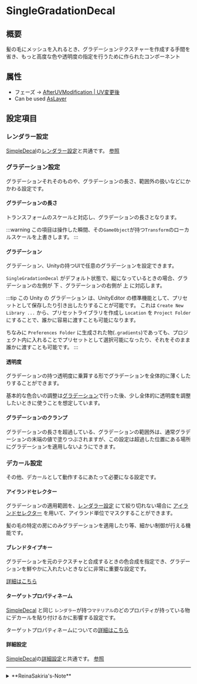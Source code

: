 # SingleGradationDecal

## 概要

髪の毛にメッシュを入れるとき、グラデーションテクスチャーを作成する手間を省き、もっと高度な色や透明度の指定を行うために作られたコンポーネント

## 属性

- フェーズ -> [AfterUVModification | UV変更後](/docs/Reference/General/ExecutionOrder.md#afteruvmodification--uv変更後)
- Can be used [AsLayer](/docs/Reference/MultiLayerImageCanvas/AsLayer.md)

## 設定項目

### レンダラー設定

[SimpleDecal](/docs/Reference/SimpleDecal)の[レンダラー設定](/docs/Reference/SimpleDecal#レンダラー設定)と共通です。 [参照](/docs/Reference/SimpleDecal#レンダラー設定)

### グラデーション設定

グラデーションそれそのものや、グラデーションの長さ、範囲外の扱いなどにかかわる設定です。

#### グラデーションの長さ

トランスフォームのスケールと対応し、グラデーションの長さとなります。

:::warning
この項目は操作した瞬間、その`GameObject`が持つ`Transform`のローカルスケールを上書きします。
:::

#### グラデーション

グラデーション、Unityの持つUIで任意のグラデーションを設定できます。

`SingleGradationDecal` がデフォルト状態で、縦になっているときの場合、グラデーションの左側が 下 、グラデーションの右側が 上 に対応します。

:::tip
この Unity の グラデーション は、UnityEditor の標準機能として、プリセットとして保存したり引き出したりすることが可能です。
これは `Create New Library ...` から、プリセットライブラリを作成し `Location` を `Project Folder` にすることで、誰かに容易に渡すことも可能になります。

ちなみに `Preferences Folder` に生成された物(`.gradients`)であっても、プロジェクト内に入れることでプリセットとして選択可能になったり、それをそのまま誰かに渡すことも可能です。
:::

#### 透明度

グラデーションの持つ透明度に乗算する形でグラデーションを全体的に薄くしたりすることができます。

基本的な色合いの調整は[グラデーション](#グラデーション)で行った後、少し全体的に透明度を調整したいときに使うことを想定しています。

#### グラデーションのクランプ

グラデーションの長さを超過している、グラデーションの範囲外は、通常グラデーションの末端の値で塗りつぶされますが、この設定は超過した位置にある場所にグラデーションを適用しないようにできます。

### デカール設定

その他、デカールとして動作するにあたって必要になる設定です。

#### アイランドセレクター

グラデーションの適用範囲を、[レンダラー設定](#レンダラー設定) にて絞り切れない場合に [アイランドセレクター](/docs/Reference/IslandSelector) を用いて、アイランド単位でマスクすることができます。

髪の毛の特定の房にのみグラデーションを適用したり等、細かい制御が行える機能です。

#### ブレンドタイプキー

グラデーションを元のテクスチャと合成するときの色合成を指定でき、グラデーションを鮮やかに入れたいときなどに非常に重要な設定です。

[詳細はこちら](/docs/Reference/Common/BlendTypeKey)

#### ターゲットプロパティネーム

[SimpleDecal](/docs/Reference/SimpleDecal#ターゲットプロパティネーム) と同じ `レンダラー`が持つ`マテリアル`のどのプロパティが持っている物にデカールを貼り付けるかに影響する設定です。

ターゲットプロパティネームについての[詳細はこちら](/docs/Reference/Common/TargetPropertyName)

#### 詳細設定

[SimpleDecal](/docs/Reference/SimpleDecal)の[詳細設定](/docs/Reference/SimpleDecal#詳細設定)と共通です。 [参照](/docs/Reference/SimpleDecal#詳細設定)

---
<details>
  <summary>**ReinaSakiria's-Note**</summary>

このコンポーネントは、[SimpleDecal](/docs/Reference/SimpleDecal) にて行われていた、グラデーションの適用をもっと簡単に(そして手っ取り早く)するために作成し、TTT v0.7.0 から追加されました。

[SimpleDecal](/docs/Reference/SimpleDecal) から二次元となる画像の貼り付け機能を剥ぎ取り、グラデーションの一軸にのみ絞り、グラデーションを手っ取り早く導入することを目的とし、非常にシンプルかつ単純なコンポーネントとして設計されています。

対比として見ると [SimpleDecal](/docs/Reference/SimpleDecal) は汎用性、`SingleGradationDecal` はグラデーションに特化、という形になっていますね！

[SimpleDecal](/docs/Reference/SimpleDecal) のようなボックスの範囲内というような指定ができず、最初から持つ制御が少ないという特徴あり、その時ある程度技術ができていた  [アイランドセレクター](/docs/Reference/IslandSelector) に範囲してをすべて依存するような設計のため、これを高度に使いこなすのであれば、 [アイランドセレクター](/docs/Reference/IslandSelector) の習熟はかなり必須なものになってしまったとも思います。  
ですがその設計によって、少ない設定項目で高い拡張性を持つ範囲指定ができるようになったため、それもそれでよかったかなと 私(Reina_Sakiria)は思います。

ちなみに、この `SingleGradationDecal` はマテリアル指定で大雑把な指定を行いますが、この仕組みはデカールを完全にモジュールとして切り離すことを可能にするという気づきをもたらし、 TTT v0.9.0 から [SimpleDecal](/docs/Reference/SimpleDecal) もマテリアルベースで大雑把な指定を行えるように逆輸入(それと共通化)が起きてたりもします。
</details>
